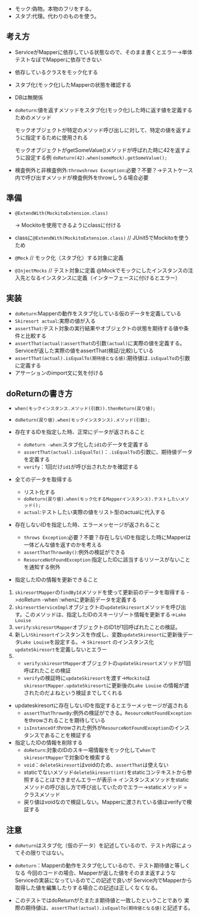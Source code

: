 - モック:偽物。本物のフリをする。
- スタブ:代理。代わりのものを使う。

## 考え方

- ServiceがMapperに依存している状態なので、そのまま書くとエラー->単体テストなぼでMapperに依存できない
- 依存しているクラスをモック化する
- スタブ化(モック化)したMapperの状態を確認する
- DBは無関係
- `doReturn`:値を返すメソッドをスタブ化(モック化)した時に返す値を定義するためのメソッド

  モックオブジェクトが特定のメソッド呼び出しに対して、特定の値を返すように指定するために使用される

  モックオブジェクトがgetSomeValue()メソッドが呼ばれた時に42を返すように設定する例
  `doReturn(42).when(someMock).getSomeValue();`

- 検査例外と非検査例外:`throwshrows Exception`:必要？不要？->テストケース内で呼び出すメソッドが検査例外をthrowしうる場合必要

## 準備

- `@ExtendWith(MockitoExtension.class)`

  -> Mockitoを使用できるようにclassに付ける
- classに`@ExtendWith(MockitoExtension.class)` // JUnit5でMockitoを使うため
- `@Mock` // モック化（スタブ化）する対象に定義
- `@InjectMocks` // テスト対象に定義 @Mockでモックにしたインスタンスの注入先となるインスタンスに定義（インターフェースに付けるとエラー）

## 実装

- `doReturn`:Mapperの動作をスタブ化している仮のデータを定義している
- `Skiresort actual`:実際の値が入る
- `assertThat`:テスト対象の実行結果やオブジェクトの状態を期待する値や条件と比較する
- `assertThat(actual)`:`assertThat`の引数`(actual)`に実際の値を定義する。Serviceが返した実際の値をassertThat(検証/比較)している
- `assertThat(actual).isEqualTo(期待値となる値)`:期待値は`.isEqualTo`の引数に定義する
- アサーションのimport文に気を付ける

## doReturnの書き方

- `when(モックインスタンス.メソッド(引数)).thenReturn(戻り値);`
- `doReturn(戻り値).when(モックインスタンス).メソッド(引数);`
- 存在するIDを指定した時、正常にデータが返されること
    - `doReturn -when`:スタブ化した`id1`のデータを定義する
    - `assertThat(actual).isEqualTo()`：`.isEqualTo`の引数に、期待値データを定義する
    - `verify`：1回だけ`id1`が呼び出されたかを確認する

- 全てのデータを取得する
    - リスト化する
    - `doReturn(戻り値).when(モック化するMapperインスタンス).テストしたいメソッド();`
    - `actual`:テストしたい実際の値をリスト型のactualに代入する

- 存在しないIDを指定した時、エラーメッセージが返されること
    - `throws Exception`:必要？不要？存在しないIDを指定した時にMapperは一体どんな値を返すのかを考える
    - `assertThatThrownBy()`:例外の検証ができる
    - `ResourceNotFoundException`:指定したIDに該当するリソースがないことを通知する例外

- 指定したIDの情報を更新できること

1. `skiresortMapper`の`findById`メソッドを使って更新前のデータを取得する ->`d`oReturn -when`:whenに更新前データを定義する
2. `skiresortServiceImpl`オブジェクトの`updateSkiresort`メソッドを呼び出す。このメソッドは、指定したIDのスキーリゾート情報を更新する->`Lake Louise`
3. `verify`:`skiresortMapper`オブジェクトのID1が1回呼ばれたことの検証。
4. 新しい`Skiresort`インスタンスを作成し、変数`updateSkiresort`に更新後データ`Lake Louise`を設定する。-> `Skiresort`
   のインスタンス化`updateSkiresort`を定義しないとエラー
5.
    - `verify`:`skiresortMapper`オブジェクトの`updateSkiresort`メソッドが1回呼ばれたことの検証
    - `verify`の検証時に`updateSkiresort`を渡す->`Mockito`は`skiresortMapper.updateSkiresort`に更新後の`Lake Louise`
      の情報が渡されたのだよねという検証までしてくれる

- updateskiresortに存在しないIDを指定するとエラーメッセージが返される
    - `assertThatThrownBy`:例外の検証ができる。`ResourceNotFoundException`をthrowされることを期待している
    - `isInstanceOf`:throwされた例外が`ResourceNotFoundException`のインスタンスであることを検証する
- 指定したIDの情報を削除する
    - `doReturn`:対象のIDのスキー場情報をモック化して`when`で`skiresortMapper`で対象IDを検索する
    - `void`：`deleteSkiresort`はvoidのため、`assertThat`は使えない
    - staticでないメソッド`deleteSkiresort(int)`をstaticコンテキストから参照することはできませんエラーが表示->
      インスタンスメソッドをstaticメソッドの呼び出し方で呼び出していたのでエラー->staticメソッド = クラスメソッド
    - 戻り値はvoidなので検証しない。Mapperに渡されている値はverifyで検証する

## 注意

- `doReturn`はスタブ化（仮のデータ）を記述しているので、テスト内容によってその限りではない。

- `doReturn`：Mapperの動作をスタブ化しているので、テスト期待値と等しくなる
  今回のコードの場合、Mapperが返した値をそのまま返すようなServiceの実装になっているのでこの記述で良いが
  Service内でMapperから取得した値を編集したりする場合この記述は正しくなくなる。

- このテストではdoReturnがたまたま期待値と一致したということであり
  実際の期待値は、`assertThat(actual).isEqualTo(期待値となる値)`と記述する。
